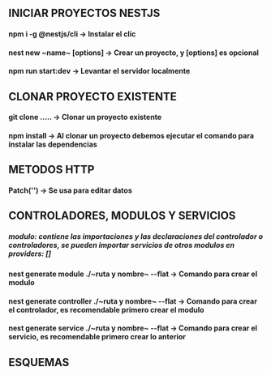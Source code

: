 ## INICIAR PROYECTOS NESTJS

#### npm i -g @nestjs/cli -> Instalar el clic

#### nest new ~name~ [options] -> Crear un proyecto, <schematic> y [options] es opcional  

#### npm run start:dev -> Levantar el servidor localmente

## CLONAR PROYECTO EXISTENTE

#### git clone ..... -> Clonar un proyecto existente

#### npm install -> Al clonar un proyecto debemos ejecutar el comando para instalar las dependencias

####

## METODOS HTTP

#### Patch('') -> Se usa para editar datos

## CONTROLADORES, MODULOS Y SERVICIOS

##### modulo: contiene las importaciones y las declaraciones del controlador o controladores, se pueden importar servicios de otros modulos en providers: []

#####

#### nest generate module ./~ruta y nombre~ --flat -> Comando para crear el modulo

#### nest generate controller ./~ruta y nombre~ --flat -> Comando para crear el controlador, es recomendable primero crear el modulo

#### nest generate service ./~ruta y nombre~ --flat -> Comando para crear el servicio, es recomendable primero crear lo anterior

#### 

## ESQUEMAS

#### 

